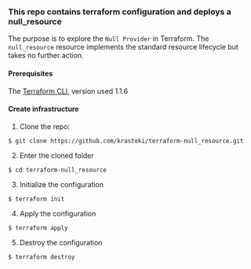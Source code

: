 ### This repo contains terraform configuration and deploys a null_resource

The purpose is to explore the `Null Provider` in Terraform.
The `null_resource` resource implements the standard resource lifecycle but takes no further action.

#### Prerequisites

The [Terraform CLI](https://learn.hashicorp.com/tutorials/terraform/install-cli), version used 1.1.6

#### Create infrastructure

1. Clone the repo:
```
$ git clone https://github.com/krasteki/terraform-null_resource.git
```
2. Enter the cloned folder
```
$ cd terraform-null_resource
```
3. Initialize the configuration
```
$ terraform init
```
4. Apply the configuration
```
$ terraform apply
```
5. Destroy the configuration
```
$ terraform destroy
```